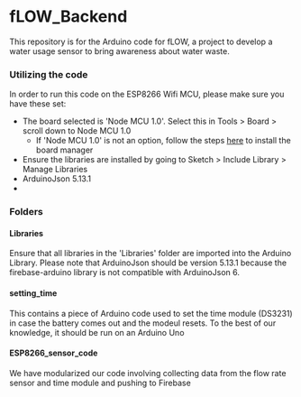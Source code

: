 # fLOW_Backend

This repository is for the Arduino code for fLOW, a project to develop a water usage sensor to bring awareness about water waste.

### Utilizing the code

In order to run this code on the ESP8266 Wifi MCU, please make sure you have these set:
* The board selected is 'Node MCU 1.0'. Select this in Tools > Board > scroll down to Node MCU 1.0
  * If 'Node MCU  1.0' is not an option, follow the steps [here](https://www.instructables.com/id/Esp8266-Firebase-Connection/) to install the board manager
* Ensure the libraries are installed by going to Sketch > Include Library > Manage Libraries
 * ArduinoJson 5.13.1
 * 

### Folders

#### Libraries

Ensure that all libraries in the 'Libraries' folder are imported into the Arduino Library. 
Please note that ArduinoJson should be version 5.13.1 because the firebase-arduino library is not compatible with ArduinoJson 6.

#### setting_time

This contains a piece of Arduino code used to set the time module (DS3231) in case the battery comes out and the modeul resets.
To the best of our knowledge, it should be run on an Arduino Uno

#### ESP8266_sensor_code

We have modularized our code involving collecting data from the flow rate sensor and time module and pushing to Firebase
